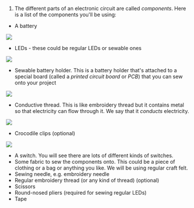 1. The different parts of an electronic circuit are called *components*. Here is a list of the components you'll be using:
 * A battery
 
 ![](/assets/batteries_small.png)
 * LEDs - these could be regular LEDs or sewable ones

 ![](/assets/leds_mix.png)
 * Sewable battery holder. This is a battery holder that's attached to a special board (called a *printed circuit board* or *PCB*) that you can sew onto your project 
 
 ![](/assets/battery_holder_small.png)
 * Conductive thread. This is like embroidery thread but it contains metal so that electricity can flow through it. We say that it *conducts* electricity.
 
 ![](/assets/thread_small.png)
 * Crocodile clips (optional)
 
 ![](/assets/croc_clips_small.png)
 * A switch. You will see there are lots of different kinds of switches.
 * Some fabric to sew the components onto. This could be a piece of clothing or a bag or anything you like. We will be using regular craft felt.
 * Sewing needle, e.g. embroidery needle
 * Regular embroidery thread (or any kind of thread) (optional)
 * Scissors
 * Round-nosed pliers (required for sewing regular LEDs)
 * Tape
 